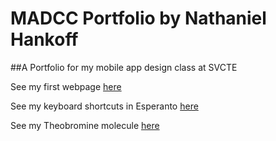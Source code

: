 # MADCC Portfolio by Nathaniel Hankoff
##A Portfolio for my mobile app design class at SVCTE

See my first webpage [here](https://nateshade.github.io/madccport/firstpage.html)

See my keyboard shortcuts in Esperanto [here](https://nateshade.github.io/madccport/keys2.html)

See my Theobromine molecule [here](nateshade.github.io/madccport/Theobromine.html)